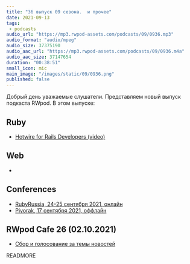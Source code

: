 ```yaml
---
title: "36 выпуск 09 сезона.  и прочее"
date: 2021-09-13
tags:
 - podcasts
audio_url: "https://mp3.rwpod-assets.com/podcasts/09/0936.mp3"
audio_format: "audio/mpeg"
audio_size: 37375190
audio_aac_url: "https://mp3.rwpod-assets.com/podcasts/09/0936.m4a"
audio_aac_size: 37147654
duration: "00:38:51"
small_icon: mic
main_image: "/images/static/09/0936.png"
published: false
---
```


Добрый день уважаемые слушатели. Представляем новый выпуск подкаста RWpod. В этом выпуске:

## Ruby

 - [Hotwire for Rails Developers (video)](https://pragmaticstudio.com/hotwire-rails)

## Web

 - []()

## Conferences

 - [RubyRussia, 24-25 сентября 2021, онлайн](https://rubyrussia.club)
 - [Pivorak, 17 сентября 2021, оффлайн](https://pivorak.com/)

## RWpod Cafe 26 (02.10.2021)

 - [Сбор и голосование за темы новостей](https://github.com/rwpod/cafe-discussions/discussions/11)


READMORE
